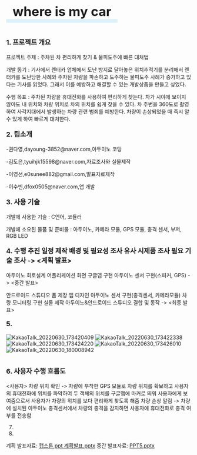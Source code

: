<!DOCTYPE html>
<html lang="en">
<head>
    <meta charset="UTF-8">
    <meta http-equiv="X-UA-Compatible" content="IE=edge">
    <meta name="viewport" content="width=device-width, initial-scale=1.0">
    <title>Document</title>
</head>
<body>
    <p><span style="border-bottom: 10px solid #dcf1fb; padding: 0 0 0 0.5em; font-size:35px; font-weight:bold;">where is my car&nbsp&nbsp</span></p>
<br>
<p style= "font-size:18px; font-weight:bold;";>1. 프로젝트 개요<br></p>
프로젝트 주제 : 주차된 차 편리하게 찾기 & 물피도주에 빠른 대처법<br>
<p>개발 동기 : 기사에서 렌터카 업체에서 도난 방지로 달아놓은 위치추적기를 분리해서 렌터카를 도난당한 사례와 주차된 차량을 파손하고 도주하는 물피도주 사례가 증가하고 있다는 기사를 읽었다. 그래서 이를 예방하고 해결할 수 있는 개발상품을 만들고 싶었다.</p>
<p>수행 목표 : 주차된 차량을 휴대전화를 사용하여 편리하게 찾는다. 차가 시야에 보이지 않아도 내 위치와 차량 위치로 차의 위치를 쉽게 찾을 수 있다. 차 주변을 360도로 촬영하여 사각지대에서 발생하는 차량 관련 범죄를 예방한다. 차량이 손상되었을 때 즉시 알 수 있게 하여 빠르게 대처한다.</p>

<p style= "font-size:18px; font-weight:bold;";>2. 팀소개<br></p>
<p></p>-권다영,dayoung-3852@naver.com,아두이노 코딩 </p>
<p>-김도은,tyuihjk15598@naver.com,자료조사와 실물제작 </p>
<p>-이영선,e0sunee882@gmail.com,발표자료제작</p> 
-이수빈,dfox0505@naver.com,앱 개발 </p>

<p style= "font-size:18px; font-weight:bold;";>3. 사용 기술<br></p>
개발에 사용한 기술 : C언어, 코듈러<br>
<p>개발에 소요된 물품 및 준비물 : 아두이노, 카메라 모듈, GPS 모듈, 충격 센서, 부저, RGB LED</p>

<p style= "font-size:18px; font-weight:bold;";>4. 수행 추진 일정 제작 배경 및 필요성 조사 유사 시제품 조사 필요 기술 조사 -> <계획 발표></br></p>
<p>아두이노 회로설계 어플리케이션 화면 구글맵 구현 아두이노 센서 구현(스피커, GPS) -> <중간 발표></p>
<p>안드로이드 스튜디오 폼 제장 앱 디자인 아두이노 센서 구현(충격센서, 카메라모듈) 차량 모니터링 구현 실물 제작 아두이노&안드로이드 스튜디오 결합 및 동작 -> <최종 발표></p>



<p style= "font-size:18px; font-weight:bold;";>5. <br></p>
    
![KakaoTalk_20220630_173420409](https://user-images.githubusercontent.com/102715716/176637442-66d36f3d-a4dd-45b7-b6a0-db752004c153.jpg)
![KakaoTalk_20220630_173422338](https://user-images.githubusercontent.com/102715716/176637554-e49cff9b-25d9-41ea-bcbb-6db2a03f3bae.jpg)
![KakaoTalk_20220630_173424220](https://user-images.githubusercontent.com/102715716/176637658-3d5a586b-2dd2-476b-8b5f-2cf2909347ac.jpg)
![KakaoTalk_20220630_173426010](https://user-images.githubusercontent.com/102715716/176637667-35c35b7e-adb6-4662-b89e-c8524e68bcf9.jpg)
![KakaoTalk_20220630_180008942](https://user-images.githubusercontent.com/102715716/176637692-ac809f0c-23cf-4c0d-a90c-63435a3d0343.jpg)<br><br>

<p style= "font-size:18px; font-weight:bold;";>6. 사용자 수행 흐름도<br></p>
<사용자>
차량 위치 확인 -> 차량에 부착한 GPS 모듈로 차량 위치를 확보하고 사용자의 휴대전화에 위치를 
파악하여 두 객체의 위치를 구글맵에 마커로 띄워 사용자에게 보여줌으로서 사용자가 차량의 위치를
보다 편리하게 찾도록 해줌
차량 손상 알림 -> 차량에 설치된 아두이노 충격센서에서 차량의 충격을 감지하면 사용자에 휴대전화로 
충격 여부를 전송함


7.


8.

계획 발표자료: [캡스톤 ppt 계획발표.pptx](https://github.com/ddddyoung/wmc/files/9018282/ppt.pptx)
중간 발표자료: [PPT5.pptx](https://github.com/ddddyoung/wmc/files/9018307/PPT5.pptx)

